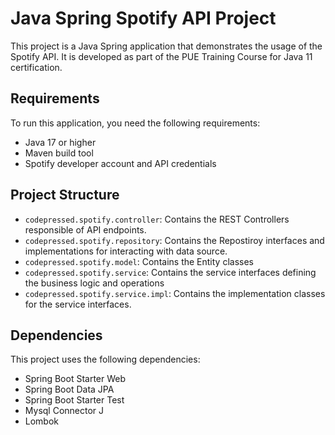 # Java Spring Spotify API Project
This project is a Java Spring application that demonstrates the usage of the Spotify API. It is developed as part of the PUE Training Course for Java 11 certification.

## Requirements
To run this application, you need the following requirements:

* Java 17 or higher
* Maven build tool
* Spotify developer account and API credentials

## Project Structure
*  `codepressed.spotify.controller`: Contains the REST Controllers
   responsible of API endpoints.
*  `codepressed.spotify.repository`: Contains the Repostiroy interfaces
   and implementations for interacting with data source.
*  `codepressed.spotify.model`: Contains the Entity classes
*  `codepressed.spotify.service`: Contains the service interfaces defining
   the business logic and operations
*  `codepressed.spotify.service.impl`: Contains the implementation classes
for the service interfaces.


## Dependencies
This project uses the following dependencies:
* Spring Boot Starter Web
* Spring Boot  Data JPA
* Spring Boot Starter Test
* Mysql Connector J
* Lombok